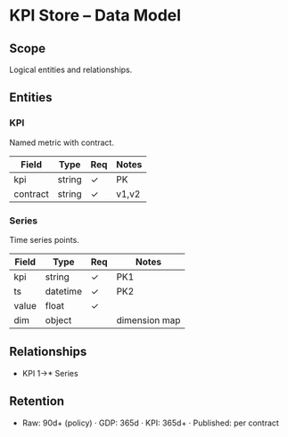 # KPI Store – Data Model

## Scope
Logical entities and relationships.

## Entities
### KPI
Named metric with contract.

| Field | Type | Req | Notes |
|------|------|-----|------|
| kpi | string | ✓ | PK |
| contract | string | ✓ | v1,v2 |

### Series
Time series points.

| Field | Type | Req | Notes |
|------|------|-----|------|
| kpi | string | ✓ | PK1 |
| ts | datetime | ✓ | PK2 |
| value | float | ✓ |  |
| dim | object |  | dimension map |

## Relationships
- KPI 1→* Series

## Retention
- Raw: 90d+ (policy) · GDP: 365d · KPI: 365d+ · Published: per contract
